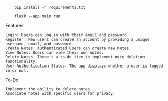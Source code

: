 
        pip install -r requirements.txt

        flask --app main run
        
Features

    Login: Users can log in with their email and password.
    Register: New users can create an account by providing a unique username, email, and password.
    Create Notes: Authenticated users can create new notes.
    View Notes: Users can view their own notes.
    Delete Notes: There's a to-do item to implement note deletion functionality.
    User Authentication Status: The app displays whether a user is logged in or not.

To-Do

    Implement the ability to delete notes.
    Associate notes with specific users for privacy.